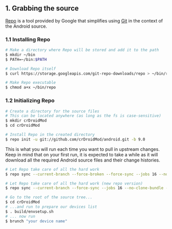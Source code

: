 ## 1. Grabbing the source ##

[Repo](http://source.android.com/source/developing.html) is a tool provided by Google that
simplifies using [Git](http://git-scm.com/book) in the context of the Android source.

### 1.1 Installing Repo ###

```bash
# Make a directory where Repo will be stored and add it to the path
$ mkdir ~/bin
$ PATH=~/bin:$PATH

# Download Repo itself
$ curl https://storage.googleapis.com/git-repo-downloads/repo > ~/bin/repo

# Make Repo executable
$ chmod a+x ~/bin/repo
```

### 1.2 Initializing Repo ###

```bash
# Create a directory for the source files
# This can be located anywhere (as long as the fs is case-sensitive)
$ mkdir crDroidMod
$ cd crDroidMod

# Install Repo in the created directory
$ repo init -u git://github.com/crDroidMod/android.git -b 9.0
```

This is what you will run each time you want to pull in upstream changes. Keep in mind that on your
first run, it is expected to take a while as it will download all the required Android source files
and their change histories.

```bash
# Let Repo take care of all the hard work
$ repo sync --current-branch --force-broken --force-sync --jobs 16 --no-clone-bundle --no-tags --optimized-fetch --prune

# Let Repo take care of all the hard work (new repo version)
$ repo sync --current-branch --force-sync --jobs 16 --no-clone-bundle --no-tags --optimized-fetch --prune
```

```bash
# Go to the root of the source tree...
$ cd crDroidMod
# ...and run to prepare our devices list
$ . build/envsetup.sh
# ... now run
$ brunch "your device name"
```
